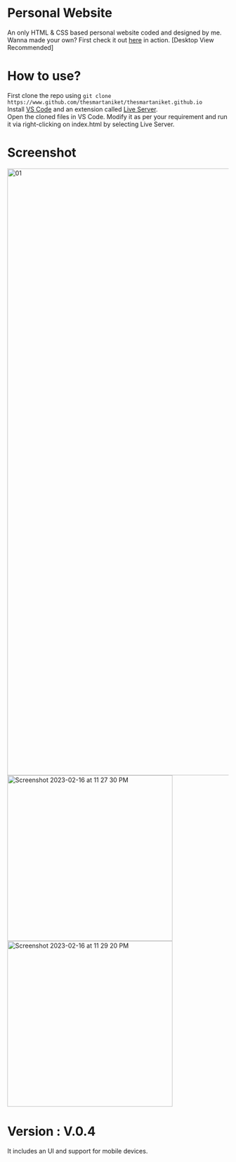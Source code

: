 # Personal Website
An only HTML & CSS based personal website coded and designed by me.<br>
Wanna made your own? First check it out [here](https://thesmartaniket.github.io) in action. [Desktop View Recommended]

# How to use?
First clone the repo using `git clone https://www.github.com/thesmartaniket/thesmartaniket.github.io`<br>
Install [VS Code](https://code.visualstudio.com/) and an extension called [Live Server](https://marketplace.visualstudio.com/items?itemName=ritwickdey.LiveServer).<br>
Open the cloned files in VS Code. Modify it as per your requirement and run it via right-clicking on index.html by selecting Live Server.<br>
# Screenshot
<img width="1377" alt="01" src="https://user-images.githubusercontent.com/97422997/218774830-5ab307a5-9f5f-4e52-a3f1-ecbfa54c4f63.png"><br>
<img width="376" alt="Screenshot 2023-02-16 at 11 27 30 PM" src="https://user-images.githubusercontent.com/97422997/219449754-0a6e6e32-4c20-48f7-b20d-bcbc8414d248.png"><img width="376" alt="Screenshot 2023-02-16 at 11 29 20 PM" src="https://user-images.githubusercontent.com/97422997/219449787-ac40b25b-eaf4-47d7-bdf8-f0b86c47b561.png">



# Version : V.0.4
It includes an UI and support for mobile devices.
